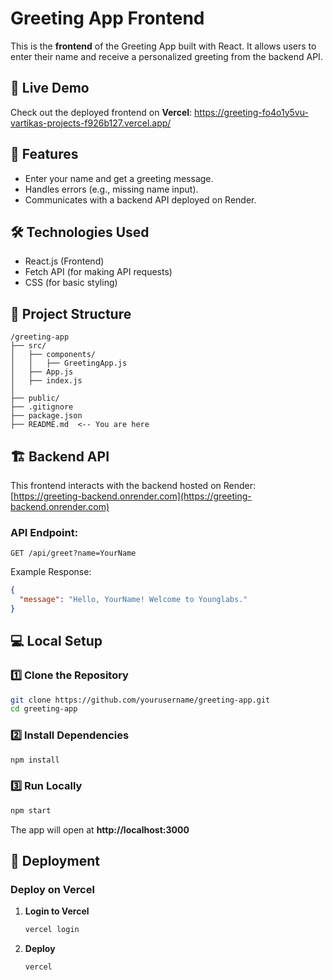# Greeting App Frontend

This is the **frontend** of the Greeting App built with React. It allows users to enter their name and receive a personalized greeting from the backend API.

## 🚀 Live Demo
Check out the deployed frontend on **Vercel**:
https://greeting-fo4o1y5vu-vartikas-projects-f926b127.vercel.app/
## 📌 Features
- Enter your name and get a greeting message.
- Handles errors (e.g., missing name input).
- Communicates with a backend API deployed on Render.

## 🛠️ Technologies Used
- React.js (Frontend)
- Fetch API (for making API requests)
- CSS (for basic styling)

## 📂 Project Structure
```
/greeting-app
├── src/
│   ├── components/
│   │   ├── GreetingApp.js
│   ├── App.js
│   ├── index.js
│
├── public/
├── .gitignore
├── package.json
├── README.md  <-- You are here
```

## 🏗️ Backend API
This frontend interacts with the backend hosted on Render:
[https://greeting-backend.onrender.com](https://greeting-backend.onrender.com)

### API Endpoint:
```
GET /api/greet?name=YourName
```
Example Response:
```json
{
  "message": "Hello, YourName! Welcome to Younglabs."
}
```

## 💻 Local Setup
### 1️⃣ Clone the Repository
```sh
git clone https://github.com/yourusername/greeting-app.git
cd greeting-app
```

### 2️⃣ Install Dependencies
```sh
npm install
```

### 3️⃣ Run Locally
```sh
npm start
```
The app will open at **http://localhost:3000**

## 🚀 Deployment
### Deploy on Vercel
1. **Login to Vercel**
   ```sh
   vercel login
   ```
2. **Deploy**
   ```sh
   vercel
   ```

